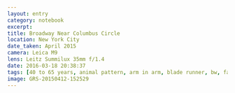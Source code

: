 ```yaml
--- 
layout: entry
category: notebook
excerpt:
title: Broadway Near Columbus Circle
location: New York City
date_taken: April 2015
camera: Leica M9
lens: Leitz Summilux 35mm f/1.4
date: 2016-03-18 20:38:37
tags: [40 to 65 years, animal pattern, arm in arm, blade runner, bw, fashion, hair, man, print, scarf, shaes, street, sunglasses, tights, woman]
image: GRS-20150412-152529
---
```

